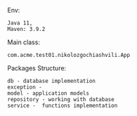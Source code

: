 Env:

    Java 11,
    Maven: 3.9.2

Main class:

    com.acme.test01.nikolozgochiashvili.App

Packages Structure:

    db - database implementation 
    exception -
    model - application models
    repository - working with database
    service -  functions implementation

